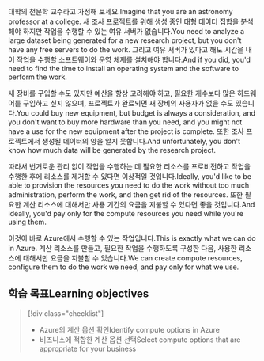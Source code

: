 <span data-ttu-id="98b8f-101">대학의 천문학 교수라고 가정해 보세요.</span><span class="sxs-lookup"><span data-stu-id="98b8f-101">Imagine that you are an astronomy professor at a college.</span></span> <span data-ttu-id="98b8f-102">새 조사 프로젝트를 위해 생성 중인 대형 데이터 집합을 분석해야 하지만 작업을 수행할 수 있는 여유 서버가 없습니다.</span><span class="sxs-lookup"><span data-stu-id="98b8f-102">You need to analyze a large dataset being generated for a new research project, but you don't have any free servers to do the work.</span></span> <span data-ttu-id="98b8f-103">그리고 여유 서버가 있다고 해도 시간을 내어 작업을 수행할 소프트웨어와 운영 체제를 설치해야 합니다.</span><span class="sxs-lookup"><span data-stu-id="98b8f-103">And if you did, you'd need to find the time to install an operating system and the software to perform the work.</span></span> 

<span data-ttu-id="98b8f-104">새 장비를 구입할 수도 있지만 예산을 항상 고려해야 하고, 필요한 개수보다 많은 하드웨어를 구입하고 싶지 않으며, 프로젝트가 완료되면 새 장비의 사용자가 없을 수도 있습니다.</span><span class="sxs-lookup"><span data-stu-id="98b8f-104">You could buy new equipment, but budget is always a consideration, and you don't want to buy more hardware than you need, and you might not have a use for the new equipment after the project is complete.</span></span> <span data-ttu-id="98b8f-105">또한 조사 프로젝트에서 생성될 데이터의 양을 알지 못합니다.</span><span class="sxs-lookup"><span data-stu-id="98b8f-105">And unfortunately, you don't know how much data will be generated by the research project.</span></span>

<span data-ttu-id="98b8f-106">따라서 번거로운 관리 없이 작업을 수행하는 데 필요한 리소스를 프로비전하고 작업을 수행한 후에 리소스를 제거할 수 있다면 이상적일 것입니다.</span><span class="sxs-lookup"><span data-stu-id="98b8f-106">Ideally, you'd like to be able to provision the resources you need to do the work without too much administration, perform the work, and then get rid of the resources.</span></span> <span data-ttu-id="98b8f-107">또한 필요한 계산 리소스에 대해서만 사용 기간의 요금을 지불할 수 있다면 좋을 것입니다.</span><span class="sxs-lookup"><span data-stu-id="98b8f-107">And ideally, you'd pay only for the compute resources you need while you're using them.</span></span>

<span data-ttu-id="98b8f-108">이것이 바로 Azure에서 수행할 수 있는 작업입니다.</span><span class="sxs-lookup"><span data-stu-id="98b8f-108">This is exactly what we can do in Azure.</span></span> <span data-ttu-id="98b8f-109">계산 리소스를 만들고, 필요한 작업을 수행하도록 구성한 다음, 사용한 리소스에 대해서만 요금을 지불할 수 있습니다.</span><span class="sxs-lookup"><span data-stu-id="98b8f-109">We can create compute resources, configure them to do the work we need, and pay only for what we use.</span></span>

## <a name="learning-objectives"></a><span data-ttu-id="98b8f-110">학습 목표</span><span class="sxs-lookup"><span data-stu-id="98b8f-110">Learning objectives</span></span>
> [!div class="checklist"]
> * <span data-ttu-id="98b8f-111">Azure의 계산 옵션 확인</span><span class="sxs-lookup"><span data-stu-id="98b8f-111">Identify compute options in Azure</span></span>
> * <span data-ttu-id="98b8f-112">비즈니스에 적합한 계산 옵션 선택</span><span class="sxs-lookup"><span data-stu-id="98b8f-112">Select compute options that are appropriate for your business</span></span>
